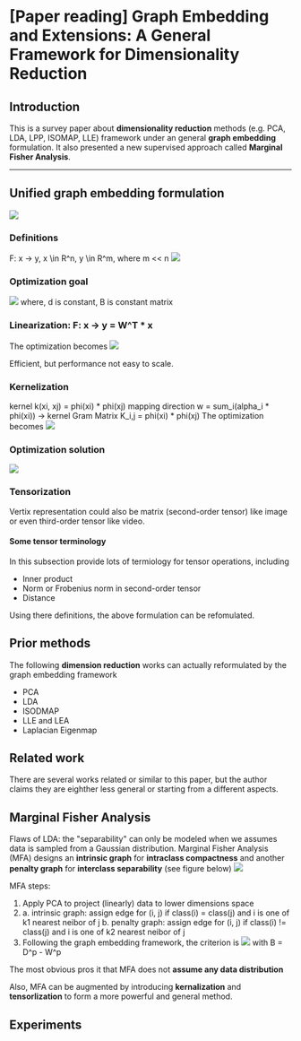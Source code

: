 # [Paper reading] Graph Embedding and Extensions: A General Framework for Dimensionality Reduction

## Introduction
This is a survey paper about **dimensionality reduction** methods (e.g. PCA, LDA, LPP, ISOMAP, LLE) framework under an general **graph embedding** formulation. It also presented a new supervised approach called **Marginal Fisher Analysis**.

----

## Unified graph embedding formulation
![](https://i.imgur.com/tBp7cgu.png)

### Definitions
F: x -> y, x \in R^n, y \in R^m, where m << n
![](https://i.imgur.com/wZkOthD.png)

### Optimization goal
![](https://i.imgur.com/UCYFm6d.png)
where, d is constant, B is constant matrix

### Linearization: F: x -> y = W^T * x
The optimization becomes
![](https://i.imgur.com/ymBs5wD.png)

Efficient, but performance not easy to scale.

### Kernelization
kernel k(xi, xj) = phi(xi) * phi(xj)
mapping direction w = sum_i(alpha_i * phi(xi))
-> kernel Gram Matrix K_i,j = phi(xi) * phi(xj)
The optimization becomes
![](https://i.imgur.com/2DveVR8.png)

### Optimization solution
![](https://i.imgur.com/QuJHITu.png)

### Tensorization
Vertix representation could also be matrix (second-order tensor) like image or even third-order tensor like video.

#### Some tensor terminology
In this subsection provide lots of termiology for tensor operations, including
- Inner product
- Norm or Frobenius norm in second-order tensor
- Distance

Using there definitions, the above formulation can be refomulated.

## Prior methods
The following **dimension reduction** works can actually reformulated by the graph embedding framework

- PCA
- LDA
- ISODMAP
- LLE and LEA
- Laplacian Eigenmap

## Related work
There are several works related or similar to this paper, but the author claims they are eighther less general or starting from a different aspects.

## Marginal Fisher Analysis

Flaws of LDA: the "separability" can only be modeled when we assumes data is sampled from a Gaussian distribution. 
Marginal Fisher Analysis (MFA) designs an **intrinsic graph** for **intraclass compactness** and another **penalty graph** for **interclass separability** (see figure below)
![](https://i.imgur.com/E3NPaQL.png)

MFA steps:
1. Apply PCA to project (linearly) data to lower dimensions space
2. 
   a. intrinsic graph: assign edge for (i, j) if class(i) = class(j) and i is one of k1 nearest neibor of j
   b. penalty graph: assign edge for (i, j) if class(i) != class(j) and i is one of k2 nearest neibor of j
3. Following the graph embedding framework, the criterion is
![](https://i.imgur.com/DUUVVd5.png)
with B = D^p - W^p

The most obvious pros it that MFA does not **assume any data distribution**

Also, MFA can be augmented by introducing **kernalization** and **tensorlization** to form a more powerful and general method.

## Experiments

